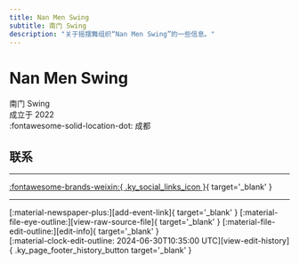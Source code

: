 ```yaml
---
title: Nan Men Swing
subtitle: 南门 Swing
description: "关于摇摆舞组织“Nan Men Swing”的一些信息。"
---
```


# Nan Men Swing

南门 Swing  
成立于 2022  
:fontawesome-solid-location-dot: 成都  


## 联系


---

 [:fontawesome-brands-weixin:{ .ky_social_links_icon }](# "南门Swing"){ target='_blank' }

---

<div class="ky_page_footer" markdown>
<div class="ky_page_footer_trailing" markdown="span">
[:material-newspaper-plus:][add-event-link]{ target='_blank' }
[:material-file-eye-outline:][view-raw-source-file]{ target='_blank' }
[:material-file-edit-outline:][edit-info]{ target='_blank' }
</div>
<div class="ky_page_footer_leading" markdown="span">
[:material-clock-edit-outline: 2024-06-30T10:35:00 UTC][view-edit-history]{ .ky_page_footer_history_button target='_blank' }
</div>
</div>

[add-event-link]: https://github.com/swingdance/events/issues/new?assignees=&labels=add+event&projects=&template=02-add_entity.yml&title=%5Bzh_CN%5D%20%3CName%3E&region=zh_CN&province=Sichuan&city=Chengdu&org_id=nan-men-swing "添加活动"
[view-raw-source-file]: https://github.com/swingdance/orgs/blob/main/zh_CN/nan-men-swing.json "查看原始源文件"
[edit-info]: https://github.com/swingdance/orgs/issues/new?assignees=&labels=update+org&projects=&template=03-update_entity.yml&title=%5Bzh_CN%5D%20Nan%20Men%20Swing&region=zh_CN&id=nan-men-swing&name=Nan%20Men%20Swing "编辑信息"

[view-edit-history]: https://github.com/swingdance/orgs/commits/main/zh_CN/nan-men-swing.json "查看编辑历史"
